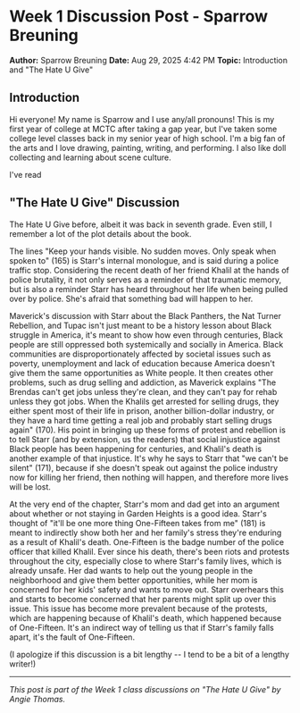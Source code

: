 # Week 1 Discussion Post - Sparrow Breuning

**Author:** Sparrow Breuning
**Date:** Aug 29, 2025 4:42 PM
**Topic:** Introduction and "The Hate U Give"

## Introduction

Hi everyone! My name is Sparrow and I use any/all pronouns! This is my first year of college at MCTC after taking a gap year, but I've taken some college level classes back in my senior year of high school. I'm a big fan of the arts and I love drawing, painting, writing, and performing. I also like doll collecting and learning about scene culture.

I've read

## "The Hate U Give" Discussion

The Hate U Give before, albeit it was back in seventh grade. Even still, I remember a lot of the plot details about the book.

The lines "Keep your hands visible. No sudden moves. Only speak when spoken to" (165) is Starr's internal monologue, and is said during a police traffic stop. Considering the recent death of her friend Khalil at the hands of police brutality, it not only serves as a reminder of that traumatic memory, but is also a reminder Starr has heard throughout her life when being pulled over by police. She's afraid that something bad will happen to her.

Maverick's discussion with Starr about the Black Panthers, the Nat Turner Rebellion, and Tupac isn't just meant to be a history lesson about Black struggle in America, it's meant to show how even through centuries, Black people are still oppressed both systemically and socially in America. Black communities are disproportionately affected by societal issues such as poverty, unemployment and lack of education because America doesn't give them the same opportunities as White people. It then creates other problems, such as drug selling and addiction, as Maverick explains "The Brendas can't get jobs unless they're clean, and they can't pay for rehab unless they got jobs. When the Khalils get arrested for selling drugs, they either spent most of their life in prison, another billion-dollar industry, or they have a hard time getting a real job and probably start selling drugs again" (170). His point in bringing up these forms of protest and rebellion is to tell Starr (and by extension, us the readers) that social injustice against Black people has been happening for centuries, and Khalil's death is another example of that injustice. It's why he says to Starr that "we can't be silent" (171), because if she doesn't speak out against the police industry now for killing her friend, then nothing will happen, and therefore more lives will be lost.

At the very end of the chapter,  Starr's mom and dad get into an argument about whether or not staying in Garden Heights is a good idea. Starr's thought of "it'll be one more thing One-Fifteen takes from me" (181) is meant to indirectly show both her and her family's stress they're enduring as a result of Khalil's death. One-Fifteen is the badge number of the police officer that killed Khalil. Ever since his death, there's been riots and protests throughout the city, especially close to where Starr's family lives, which is already unsafe. Her dad wants to help out the young people in the neighborhood and give them better opportunities, while her mom is concerned for her kids' safety and wants to move out. Starr overhears this and starts to become concerned that her parents might split up over this issue. This issue has become more prevalent because of the protests, which are happening because of Khalil's death, which happened because of One-Fifteen. It's an indirect way of telling us that if Starr's family falls apart, it's the fault of One-Fifteen.

(I apologize if this discussion is a bit lengthy -- I tend to be a bit of a lengthy writer!)




---

*This post is part of the Week 1 class discussions on "The Hate U Give" by Angie Thomas.*

